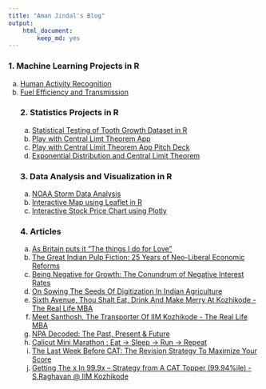 ```yaml
---
title: "Aman Jindal's Blog"
output: 
    html_document:
        keep_md: yes
---
```

### 1. Machine Learning Projects in R
<ol type = 'a'>
          <li> <a href= 'https://hbk91.github.io/JHU_Coursera_Course8_Project' target='_blank'> Human Activity Recognition </a> </li>
          <li> <a href= 'https://hbk91.github.io/JHU_Coursera_Course7_Project' target='_blank'> Fuel Efficiency and Transmission </a> </li>

### 2. Statistics Projects in R
<ol type = 'a'>
          <li> <a href= 'https://rpubs.com/hbk91/toothgrowth_analysis' target='_blank'> Statistical Testing of Tooth Growth Dataset in R </a> </li>
          <li> <a href= 'https://hbk91.shinyapps.io/Play_with_CLT' target='_blank'> Play with Central Limt Theorem App </a> </li>
          <li> <a href= 'https://hbk91.github.io/JHU_Coursera_Course9_Project/Play_with_CLT_PitchDeck.html' target='_blank'> Play with Central Limit Theorem App Pitch Deck </a> </li>
          <li> <a href= 'https://rpubs.com/hbk91/expdistribution_CLT' target='_blank'> Exponential Distribution and Central Limit Theorem </a> </li>
</ol>

### 3. Data Analysis and Visualization in R
<ol type = 'a'>
          <li> <a href= 'https://rpubs.com/hbk91/NOAA_Storm_Data_Analysis' target='_blank'> NOAA Storm Data Analysis </a> </li>
          <li> <a href= 'https://hbk91.github.io/JHU_Coursera_Course9_Project/Using_Leaflet.html' target='_blank'> Interactive Map using Leaflet in R </a> </li>
          <li> <a href= 'https://hbk91.github.io/JHU_Coursera_Course9_Project/Plotly_Presentation.html' target='_blank'> Interactive Stock Price Chart using Plotly </a> </li>
</ol>

### 4. Articles
<ol type = 'a'>
          <li> <a href= 'https://www.linkedin.com/pulse/britain-puts-things-i-do-love-aman-jindal/' target='_blank'> As Britain puts it “The things I do for Love” </a> </li>
          <li> <a href= 'https://www.linkedin.com/pulse/great-indian-pulp-fiction-25-years-neo-liberal-economic-aman-jindal/' target='_blank'> The Great Indian Pulp Fiction: 25 Years of Neo-Liberal Economic Reforms </a> </li>
          <li> <a href= 'https://www.linkedin.com/pulse/being-negative-growth-conundrum-interest-rates-aman-jindal/' target='_blank'> Being Negative for Growth: The Conundrum of Negative Interest Rates </a> </li>
          <li> <a href= 'https://www.linkedin.com/pulse/sowing-seeds-digitization-indian-agriculture-aman-jindal/' target='_blank'> On Sowing The Seeds Of Digitization In Indian Agriculture </a> </li>
          <li> <a href= 'https://insideiim.com/sixth-avenue-thou-shalt-eat-drink-and-make-merry-at-kozhikode-the-real-life-mba' target='_blank'> Sixth Avenue, Thou Shalt Eat, Drink And Make Merry At Kozhikode - The Real Life MBA </a> </li>
          <li> <a href= 'https://insideiim.com/meet-santhosh-the-transporter-of-iim-kozhikode-the-real-life-mba' target='_blank'> Meet Santhosh, The Transporter Of IIM Kozhikode - The Real Life MBA </a> </li>
          <li> <a href= 'https://insideiim.com/npa-decoded-the-past-present-future' target='_blank'> NPA Decoded: The Past, Present & Future </a> </li>
          <li> <a href= 'https://insideiim.com/calicut-mini-marathon-eat-sleep-run-repeat' target='_blank'> Calicut Mini Marathon : Eat -> Sleep -> Run -> Repeat </a> </li>
          <li> <a href= 'https://insideiim.com/the-last-week-before-cat-the-revision-strategy-to-maximize-your-score' target='_blank'> The Last Week Before CAT: The Revision Strategy To Maximize Your Score </a> </li>
          <li> <a href= 'https://insideiim.com/getting-the-x-in-99-9x-strategy-for-next-three-months-from-a-cat-topper-99-94ile-s-raghavan-from-iim-kozhikode' target='_blank'> Getting The x In 99.9x – Strategy from A CAT Topper (99.94%ile) - S.Raghavan @ IIM Kozhikode </a> </li>
</ol> 
